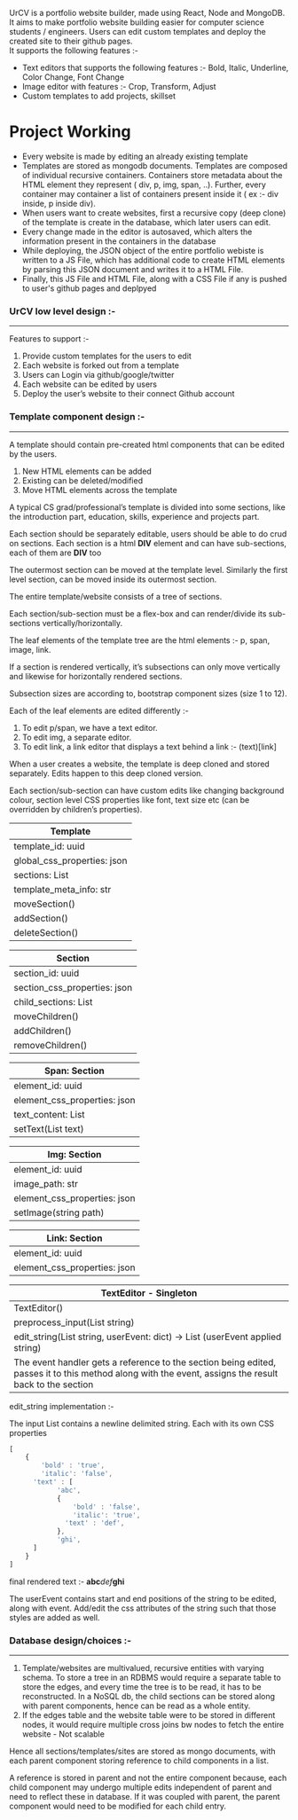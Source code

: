 <!-- # <a href="https://urcv.netlify.app/" > UrCV </a> -->
UrCV is a portfolio website builder, made using React, Node and MongoDB. It aims to make portfolio website building easier for computer science students / engineers.
Users can edit custom templates and deploy the created site to their github pages.
<br>
It supports the following features :-
<ul>
  <li> Text editors that supports the following features :- Bold, Italic, Underline, Color Change, Font Change </li>
  <li> Image editor with features :- Crop, Transform, Adjust </li>
  <li> Custom templates to add projects, skillset </li>
</ul>

# Project Working
<ul>
  <li> Every website is made by editing an already existing template </li>
  <li> Templates are stored as mongodb documents. Templates are composed of individual recursive containers. Containers store metadata about the HTML element they represent ( div, p, img, span, ..). Further, every container may container a list of containers present inside it ( ex :- div inside, p inside div). </li>
  <li> When users want to create websites, first a recursive copy (deep clone) of the template is create in the database, which later users can edit. </li>
  <li> Every change made in the editor is autosaved, which alters the information present in the containers in the database </li>
  <li> While deploying, the JSON object of the entire portfolio webiste is written to a JS File, which has additional code to create HTML elements by parsing this JSON document and writes it to a HTML File. </li>
  <li> Finally, this JS File and HTML File, along with a CSS File if any is pushed to user's github pages and deplpyed </li>
</ul>
  
   
### UrCV low level design :-

---

Features to support :-

1. Provide custom templates for the users to edit
2. Each website is forked out from a template
3. Users can Login via github/google/twitter
4. Each website can be edited by users
5. Deploy the user’s website to their connect Github account

### Template component design :-

---

A template should contain pre-created html components that can be edited by the users.

1. New HTML elements can be added
2. Existing can be deleted/modified
3. Move HTML elements across the template

A typical CS grad/professional’s template is divided into some sections, like the introduction part, education, skills, experience and projects part.

Each section should be separately editable, users should be able to do crud on sections. Each section is a html **DIV** element and can have sub-sections, each of them are **DIV** too

The outermost section can be moved at the template level. Similarly the first level section, can be moved inside its outermost section.

The entire template/website consists of a tree of sections.

Each section/sub-section must be a flex-box and can render/divide its sub-sections vertically/horizontally. 

The leaf elements of the template tree are the html elements :- p, span, image, link.

If a section is rendered vertically, it’s subsections can only move vertically and likewise for horizontally rendered sections.

Subsection sizes are according to, bootstrap component sizes (size 1 to 12). 

Each of the leaf elements are edited differently :-

1. To edit p/span, we have a text editor.
2. To edit img, a separate editor.
3. To edit link, a link editor that displays a text behind a link :- (text)[link]

When a user creates a website, the template is deep cloned and stored separately. Edits happen to this deep cloned version.

Each section/sub-section can have custom edits like changing background colour, section level CSS properties like font, text size etc (can be overridden by children’s properties).

| Template |
| --- |
| template_id: uuid |
| global_css_properties: json |
| sections: List<Section> |
| template_meta_info: str |
| moveSection() |
| addSection() |
| deleteSection() |

| Section |
| --- |
| section_id: uuid |
| section_css_properties: json |
| child_sections: List<Section> |
| moveChildren() |
| addChildren() |
| removeChildren() |

| Span: Section |
| --- |
| element_id: uuid |
| element_css_properties: json |
| text_content: List<dict> |
| setText(List<dict> text) |

| Img: Section |
| --- |
| element_id: uuid |
| image_path: str |
| element_css_properties: json |
| setImage(string path) |

| Link: Section |
| --- |
| element_id: uuid |
| element_css_properties: json |

| TextEditor - Singleton |
| --- |
| TextEditor() |
| preprocess_input(List<dict> string) |
| edit_string(List<dict> string, userEvent: dict) → List<dict> (userEvent applied string)
The event handler gets a reference to the section being edited, passes it to this method along with the event, assigns the result back to the section |

edit_string implementation :-

The input List<dict> contains a newline delimited string. Each with its own CSS properties

```jsx
[
	{
		'bold' : 'true',
		'italic': 'false',
	  'text' : [
			'abc',
			{
				'bold' : 'false',
				'italic': 'true',
			  'text' : 'def',
			},
			'ghi',	
	  ] 
	}
]
```

final rendered text :- **abc***def***ghi**

The userEvent contains start and end positions of the string to be edited, along with event. Add/edit the css attributes of the string such that those styles are added as well.

### Database design/choices :-

---

1. Template/websites are multivalued, recursive entities with varying schema. To store a tree in an RDBMS would require a separate table to store the edges, and every time the tree is to be read, it has to be reconstructed. In a NoSQL db, the child sections can be stored along with parent components, hence can be read as a whole entity.
2. If the edges table and the website table were to be stored in different nodes, it would require multiple cross joins bw nodes to fetch the entire website - Not scalable

Hence all sections/templates/sites are stored as mongo documents, with each parent component storing reference to child components in a list.

A reference is stored in parent and not the entire component because, each child component may undergo multiple edits independent of parent and need to reflect these in database. If it was coupled with parent, the parent component would need to be modified for each child entry.